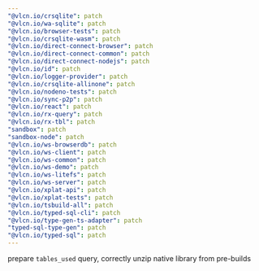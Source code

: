```yaml
---
"@vlcn.io/crsqlite": patch
"@vlcn.io/wa-sqlite": patch
"@vlcn.io/browser-tests": patch
"@vlcn.io/crsqlite-wasm": patch
"@vlcn.io/direct-connect-browser": patch
"@vlcn.io/direct-connect-common": patch
"@vlcn.io/direct-connect-nodejs": patch
"@vlcn.io/id": patch
"@vlcn.io/logger-provider": patch
"@vlcn.io/crsqlite-allinone": patch
"@vlcn.io/nodeno-tests": patch
"@vlcn.io/sync-p2p": patch
"@vlcn.io/react": patch
"@vlcn.io/rx-query": patch
"@vlcn.io/rx-tbl": patch
"sandbox": patch
"sandbox-node": patch
"@vlcn.io/ws-browserdb": patch
"@vlcn.io/ws-client": patch
"@vlcn.io/ws-common": patch
"@vlcn.io/ws-demo": patch
"@vlcn.io/ws-litefs": patch
"@vlcn.io/ws-server": patch
"@vlcn.io/xplat-api": patch
"@vlcn.io/xplat-tests": patch
"@vlcn.io/tsbuild-all": patch
"@vlcn.io/typed-sql-cli": patch
"@vlcn.io/type-gen-ts-adapter": patch
"typed-sql-type-gen": patch
"@vlcn.io/typed-sql": patch
---
```


prepare `tables_used` query, correctly unzip native library from pre-builds
